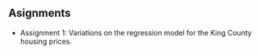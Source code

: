 ## Asignments

* Assignment 1: Variations on the regression model for the King County housing prices.
